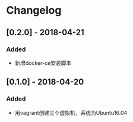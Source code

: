 # Changelog

## [0.2.0] - 2018-04-21
### Added
- 新增docker-ce安装脚本

## [0.1.0] - 2018-04-20
### Added
- 用vagrant创建三个虚拟机，系统为Ubuntu16.04
